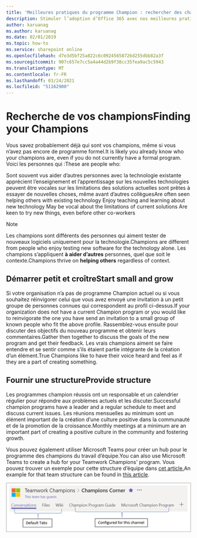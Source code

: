 ```yaml
---
title: 'Meilleures pratiques du programme Champion : rechercher des champions'
description: Stimuler l’adoption d’Office 365 avec nos meilleures pratiques du programme Champion
author: karuanag
ms.author: karuanag
ms.date: 02/01/2019
ms.topic: how-to
ms.service: sharepoint online
ms.openlocfilehash: d7e3d5bf25a822c6c09245658726d255dbb82a3f
ms.sourcegitcommit: 907c657e7cc5a4a44d2b9f38cc35fea9ac5c5943
ms.translationtype: MT
ms.contentlocale: fr-FR
ms.lasthandoff: 03/24/2021
ms.locfileid: "51162900"
---
```

# <a name="finding-your-champions"></a><span data-ttu-id="b52eb-103">Recherche de vos champions</span><span class="sxs-lookup"><span data-stu-id="b52eb-103">Finding your Champions</span></span> 

<span data-ttu-id="b52eb-104">Vous savez probablement déjà qui sont vos champions, même si vous n’avez pas encore de programme formel.</span><span class="sxs-lookup"><span data-stu-id="b52eb-104">It is likely you already know who your champions are, even if you do not currently have a formal program.</span></span>  <span data-ttu-id="b52eb-105">Voici les personnes qui :</span><span class="sxs-lookup"><span data-stu-id="b52eb-105">These are people who:</span></span>

<span data-ttu-id="b52eb-106">Sont souvent vus aider d’autres personnes avec la technologie existante apprécient l’enseignement et l’apprentissage sur les nouvelles technologies peuvent être vocales sur les limitations des solutions actuelles sont prêtes à essayer de nouvelles choses, même avant d’autres collègues</span><span class="sxs-lookup"><span data-stu-id="b52eb-106">Are often seen helping others with existing technology Enjoy teaching and learning about new technology May be vocal about the limitations of current solutions Are keen to try new things, even before other co-workers</span></span>

> [!NOTE]
> <span data-ttu-id="b52eb-107">Les champions sont différents des personnes qui aiment tester de nouveaux logiciels uniquement pour la technologie.</span><span class="sxs-lookup"><span data-stu-id="b52eb-107">Champions are different from people who enjoy testing new software for the technology alone.</span></span> <span data-ttu-id="b52eb-108">Les champions s’appliquent **à aider d’autres** personnes, quel que soit le contexte.</span><span class="sxs-lookup"><span data-stu-id="b52eb-108">Champions thrive on **helping others** regardless of context.</span></span> 

## <a name="start-small-and-grow"></a><span data-ttu-id="b52eb-109">Démarrer petit et croître</span><span class="sxs-lookup"><span data-stu-id="b52eb-109">Start small and grow</span></span>

<span data-ttu-id="b52eb-110">Si votre organisation n’a pas de programme Champion actuel ou si vous souhaitez réinvigorer celui que vous avez envoyé une invitation à un petit groupe de personnes connues qui correspondent au profil ci-dessus.</span><span class="sxs-lookup"><span data-stu-id="b52eb-110">If your organization does not have a current Champion program or you would like to reinvigorate the one you have send an invitation to a small group of known people who fit the above profile.</span></span>  <span data-ttu-id="b52eb-111">Rassemblez-vous ensuite pour discuter des objectifs du nouveau programme et obtenir leurs commentaires.</span><span class="sxs-lookup"><span data-stu-id="b52eb-111">Gather then together to discuss the goals of the new program and get their feedback.</span></span> <span data-ttu-id="b52eb-112">Les vrais champions aiment se faire entendre et se sentir comme s’ils étaient partie intégrante de la création d’un élément.</span><span class="sxs-lookup"><span data-stu-id="b52eb-112">True Champions like to have their voice heard and feel as if they are a part of creating something.</span></span>  

## <a name="provide-structure"></a><span data-ttu-id="b52eb-113">Fournir une structure</span><span class="sxs-lookup"><span data-stu-id="b52eb-113">Provide structure</span></span>

<span data-ttu-id="b52eb-114">Les programmes champion réussis ont un responsable et un calendrier régulier pour répondre aux problèmes actuels et les discuter.</span><span class="sxs-lookup"><span data-stu-id="b52eb-114">Successful champion programs have a leader and a regular schedule to meet and discuss current issues.</span></span>  <span data-ttu-id="b52eb-115">Les réunions mensuelles au minimum sont un élément important de la création d’une culture positive dans la communauté et de la promotion de la croissance.</span><span class="sxs-lookup"><span data-stu-id="b52eb-115">Monthly meetings at a minimum are an important part of creating a positive culture in the community and fostering growth.</span></span>  

<span data-ttu-id="b52eb-116">Vous pouvez également utiliser Microsoft Teams pour créer un hub pour le programme des champions du travail d’équipe.</span><span class="sxs-lookup"><span data-stu-id="b52eb-116">You can also use Microsoft Teams to create a hub for your Teamwork Champions' program.</span></span>  <span data-ttu-id="b52eb-117">Vous pouvez trouver un exemple pour cette structure d’équipe dans [cet article.](/MicrosoftTeams/teams-adoption-your-first-teams)</span><span class="sxs-lookup"><span data-stu-id="b52eb-117">An example for that team structure can be found in [this article](/MicrosoftTeams/teams-adoption-your-first-teams).</span></span>

![Onglets de l’équipe champion du travail d’équipe](media/teams-adoption-tab-example.png)